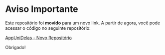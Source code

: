 # Aviso Importante

Este repositório foi **movido** para um novo link. A partir de agora, você pode acessar o código no seguinte repositório:

[AppUniDelas - Novo Repositório](https://github.com/markesley/AppUniDelas)

Obrigado!
